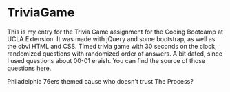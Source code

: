 # TriviaGame

This is my entry for the Trivia Game assignment for the Coding Bootcamp at UCLA Extension. It was made with jQuery and some bootstrap, as well as the obvi HTML and CSS. Timed trivia game with 30 seconds on the clock, randomized questions with randomized order of answers. A bit dated, since I used questions about 00-01 eraish. You can find the source of those questions [here](http://www.funtrivia.com/en/Sports/Philadelphia-76ers-2838.html).

Philadelphia 76ers themed cause who doesn't trust The Process?

